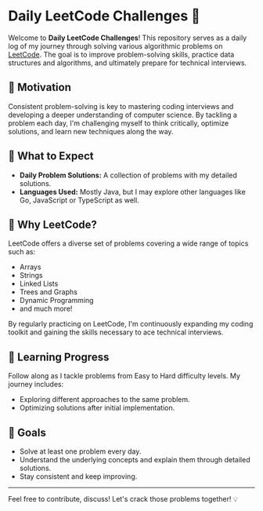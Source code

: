 # Daily LeetCode Challenges 🚀

Welcome to **Daily LeetCode Challenges**! This repository serves as a daily log of my journey through solving various algorithmic problems on [LeetCode](https://leetcode.com/). The goal is to improve problem-solving skills, practice data structures and algorithms, and ultimately prepare for technical interviews.

## 🌟 Motivation

Consistent problem-solving is key to mastering coding interviews and developing a deeper understanding of computer science. By tackling a problem each day, I'm challenging myself to think critically, optimize solutions, and learn new techniques along the way.

## 📝 What to Expect

- **Daily Problem Solutions:** A collection of problems with my detailed solutions.
- **Languages Used:** Mostly Java, but I may explore other languages like Go, JavaScript or 
  TypeScript 
  as well.

## 🚀 Why LeetCode?

LeetCode offers a diverse set of problems covering a wide range of topics such as:
- Arrays
- Strings
- Linked Lists
- Trees and Graphs
- Dynamic Programming
- and much more!

By regularly practicing on LeetCode, I'm continuously expanding my coding toolkit and gaining the skills necessary to ace technical interviews.

## 🌱 Learning Progress

Follow along as I tackle problems from Easy to Hard difficulty levels. My journey includes:
- Exploring different approaches to the same problem.
- Optimizing solutions after initial implementation.

## 🎯 Goals

- Solve at least one problem every day.
- Understand the underlying concepts and explain them through detailed solutions.
- Stay consistent and keep improving.

---

Feel free to contribute, discuss! Let's crack those problems together! 💡
